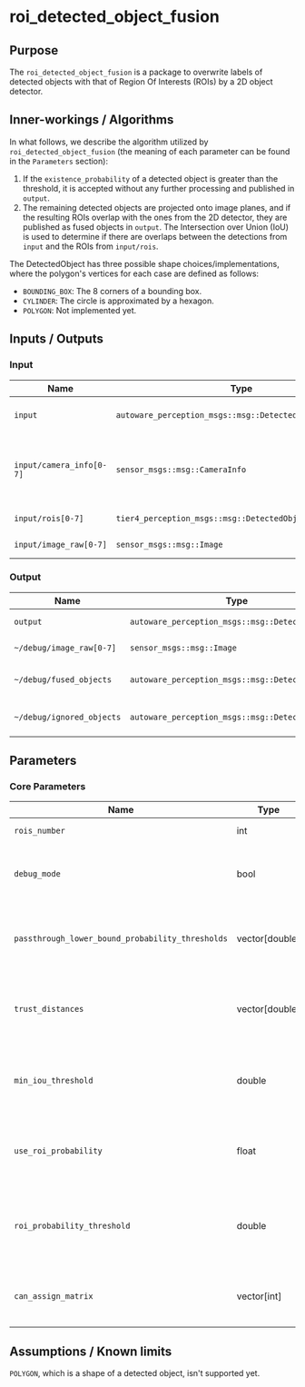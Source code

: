 # roi_detected_object_fusion

## Purpose

The `roi_detected_object_fusion` is a package to overwrite labels of detected objects with that of Region Of Interests (ROIs) by a 2D object detector.

## Inner-workings / Algorithms

In what follows, we describe the algorithm utilized by `roi_detected_object_fusion` (the meaning of each parameter can be found in the `Parameters` section):

1. If the `existence_probability` of a detected object is greater than the threshold, it is accepted without any further processing and published in `output`.
2. The remaining detected objects are projected onto image planes, and if the resulting ROIs overlap with the ones from the 2D detector, they are published as fused objects in `output`. The Intersection over Union (IoU) is used to determine if there are overlaps between the detections from `input` and the ROIs from `input/rois`.

The DetectedObject has three possible shape choices/implementations, where the polygon's vertices for each case are defined as follows:

- `BOUNDING_BOX`: The 8 corners of a bounding box.
- `CYLINDER`: The circle is approximated by a hexagon.
- `POLYGON`: Not implemented yet.

## Inputs / Outputs

### Input

| Name                     | Type                                                     | Description                                                |
| ------------------------ | -------------------------------------------------------- | ---------------------------------------------------------- |
| `input`                  | `autoware_perception_msgs::msg::DetectedObjects`    | input detected objects                                     |
| `input/camera_info[0-7]` | `sensor_msgs::msg::CameraInfo`                           | camera information to project 3d points onto image planes. |
| `input/rois[0-7]`        | `tier4_perception_msgs::msg::DetectedObjectsWithFeature` | ROIs from each image.                                      |
| `input/image_raw[0-7]`   | `sensor_msgs::msg::Image`                                | images for visualization.                                  |

### Output

| Name                      | Type                                                  | Description                |
| ------------------------- | ----------------------------------------------------- | -------------------------- |
| `output`                  | `autoware_perception_msgs::msg::DetectedObjects` | detected objects           |
| `~/debug/image_raw[0-7]`  | `sensor_msgs::msg::Image`                             | images for visualization,  |
| `~/debug/fused_objects`   | `autoware_perception_msgs::msg::DetectedObjects` | fused detected objects     |
| `~/debug/ignored_objects` | `autoware_perception_msgs::msg::DetectedObjects` | not fused detected objects |

## Parameters

### Core Parameters

| Name                                             | Type           | Description                                                                                                                |
| ------------------------------------------------ | -------------- | -------------------------------------------------------------------------------------------------------------------------- |
| `rois_number`                                    | int            | the number of input rois                                                                                                   |
| `debug_mode`                                     | bool           | If set to `true`, the node subscribes to the image topic and publishes an image with debug drawings.                       |
| `passthrough_lower_bound_probability_thresholds` | vector[double] | If the `existence_probability` of a detected object is greater than the threshold, it is published in output.              |
| `trust_distances`                                | vector[double] | If the distance of a detected object from the origin of frame_id is greater than the threshold, it is published in output. |
| `min_iou_threshold`                              | double         | If the iou between detected objects and rois is greater than `min_iou_threshold`, the objects are classified as fused.     |
| `use_roi_probability`                            | float          | If set to `true`, the algorithm uses `existence_probability` of ROIs to match with the that of detected objects.           |
| `roi_probability_threshold`                      | double         | If the `existence_probability` of ROIs is greater than the threshold, matched detected objects are published in `output`.  |
| `can_assign_matrix`                              | vector[int]    | association matrix between rois and detected_objects to check that two rois on images can be match                         |

## Assumptions / Known limits

`POLYGON`, which is a shape of a detected object, isn't supported yet.

